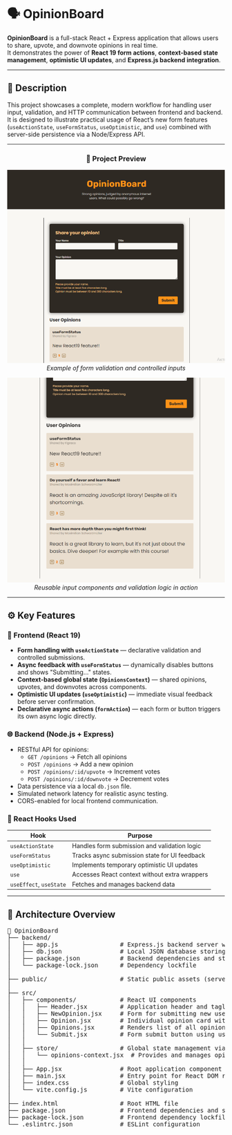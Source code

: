 # 🗣️ OpinionBoard

**OpinionBoard** is a full-stack React + Express application that allows users to share, upvote, and downvote opinions in real time.  
It demonstrates the power of **React 19 form actions**, **context-based state management**, **optimistic UI updates**, and **Express.js backend integration**.

---

## 📜 Description

This project showcases a complete, modern workflow for handling user input, validation, and HTTP communication between frontend and backend.  
It is designed to illustrate practical usage of React’s new form features (`useActionState`, `useFormStatus`, `useOptimistic`, and `use`) combined with server-side persistence via a Node/Express API.

---

<h3 align="center">📸 Project Preview</h3>

<p align="center">
  <img src="./src/assets/1.png" alt="Preview 1" width="650" /><br/>
  <em>Example of form validation and controlled inputs</em>
</p>

<p align="center">
  <img src="./src/assets/2.png" alt="Preview 2" width="650" /><br/>
  <em>Reusable input components and validation logic in action</em>
</p>

---

## ⚙️ Key Features

### 🧠 Frontend (React 19)
- **Form handling with `useActionState`** — declarative validation and controlled submissions.
- **Async feedback with `useFormStatus`** — dynamically disables buttons and shows "Submitting..." states.
- **Context-based global state (`OpinionsContext`)** — shared opinions, upvotes, and downvotes across components.
- **Optimistic UI updates (`useOptimistic`)** — immediate visual feedback before server confirmation.
- **Declarative async actions (`formAction`)** — each form or button triggers its own async logic directly.

### 🌐 Backend (Node.js + Express)
- RESTful API for opinions:  
  - `GET /opinions` → Fetch all opinions  
  - `POST /opinions` → Add a new opinion  
  - `POST /opinions/:id/upvote` → Increment votes  
  - `POST /opinions/:id/downvote` → Decrement votes  
- Data persistence via a local `db.json` file.
- Simulated network latency for realistic async testing.
- CORS-enabled for local frontend communication.

### 🧩 React Hooks Used
| Hook | Purpose |
|------|----------|
| `useActionState` | Handles form submission and validation logic |
| `useFormStatus` | Tracks async submission state for UI feedback |
| `useOptimistic` | Implements temporary optimistic UI updates |
| `use` | Accesses React context without extra wrappers |
| `useEffect`, `useState` | Fetches and manages backend data |

---

## 🧩 Architecture Overview
<pre>
📁 OpinionBoard
├── backend/
│   ├── app.js                 # Express.js backend server with REST API (GET, POST, upvote, downvote)
│   ├── db.json                # Local JSON database storing all opinions
│   ├── package.json           # Backend dependencies and start script
│   └── package-lock.json      # Dependency lockfile
│
├── public/                    # Static public assets (served by Vite)
│
├── src/
│   ├── components/            # React UI components
│   │   ├── Header.jsx         # Application header and tagline
│   │   ├── NewOpinion.jsx     # Form for submitting new user opinions
│   │   ├── Opinion.jsx        # Individual opinion card with votes
│   │   ├── Opinions.jsx       # Renders list of all opinions
│   │   └── Submit.jsx         # Form submit button using useFormStatus
│   │
│   ├── store/                 # Global state management via React Context
│   │   └── opinions-context.jsx  # Provides and manages opinions, votes, and async actions
│   │
│   ├── App.jsx                # Root application component (context + routing)
│   ├── main.jsx               # Entry point for React DOM rendering
│   ├── index.css              # Global styling
│   └── vite.config.js         # Vite configuration
│
├── index.html                 # Root HTML file
├── package.json               # Frontend dependencies and scripts
├── package-lock.json          # Frontend dependency lockfile
└── .eslintrc.json             # ESLint configuration
</pre>
